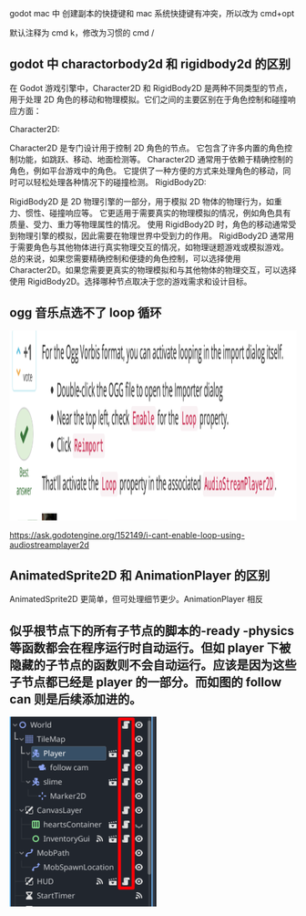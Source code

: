 godot mac 中 创建副本的快捷键和 mac 系统快捷键有冲突，所以改为 cmd+opt

默认注释为 cmd k，修改为习惯的 cmd /

## godot 中 charactorbody2d 和 rigidbody2d 的区别

在 Godot 游戏引擎中，Character2D 和 RigidBody2D 是两种不同类型的节点，用于处理 2D 角色的移动和物理模拟。它们之间的主要区别在于角色控制和碰撞响应方面：

Character2D:

Character2D 是专门设计用于控制 2D 角色的节点。
它包含了许多内置的角色控制功能，如跳跃、移动、地面检测等。
Character2D 通常用于依赖于精确控制的角色，例如平台游戏中的角色。
它提供了一种方便的方式来处理角色的移动，同时可以轻松处理各种情况下的碰撞检测。
RigidBody2D:

RigidBody2D 是 2D 物理引擎的一部分，用于模拟 2D 物体的物理行为，如重力、惯性、碰撞响应等。
它更适用于需要真实的物理模拟的情况，例如角色具有质量、受力、重力等物理属性的情况。
使用 RigidBody2D 时，角色的移动通常受到物理引擎的模拟，因此需要在物理世界中受到力的作用。
RigidBody2D 通常用于需要角色与其他物体进行真实物理交互的情况，如物理谜题游戏或模拟游戏。
总的来说，如果您需要精确控制和便捷的角色控制，可以选择使用 Character2D。如果您需要更真实的物理模拟和与其他物体的物理交互，可以选择使用 RigidBody2D。选择哪种节点取决于您的游戏需求和设计目标。

## ogg 音乐点选不了 loop 循环

<img src='./img/2023-10-13-22-33-55.png' height=333px></img>

https://ask.godotengine.org/152149/i-cant-enable-loop-using-audiostreamplayer2d

## AnimatedSprite2D 和 AnimationPlayer 的区别

AnimatedSprite2D 更简单，但可处理细节更少。AnimationPlayer 相反

## 似乎根节点下的所有子节点的脚本的-ready -physics 等函数都会在程序运行时自动运行。但如 player 下被隐藏的子节点的函数则不会自动运行。应该是因为这些子节点都已经是 player 的一部分。而如图的 follow can 则是后续添加进的。

<img src='./img/2023-10-19-17-59-50.png' height=333px></img>


